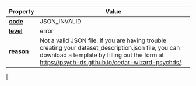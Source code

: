 | Property | Value |
|----------|--------|
| [**code**](/en/latest/reference/schema/meta/defs/code) | JSON_INVALID |
| [**level**](/en/latest/reference/schema/meta/defs/level) | error |
| [**reason**](/en/latest/reference/schema/meta/defs/reason) | Not a valid JSON file. If you are having trouble creating your dataset_description.json file, you can download a template by filling out the form at https://psych-ds.github.io/cedar-wizard-psychds/.
 |